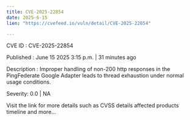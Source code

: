 ```yaml
---
title: CVE-2025-22854
date: 2025-6-15
lien: "https://cvefeed.io/vuln/detail/CVE-2025-22854"

---
```


CVE ID : CVE-2025-22854

Published :  June 15
2025
3:15 p.m. | 31 minutes ago

Description : Improper handling of non-200 http responses in the PingFederate Google Adapter leads to thread exhaustion under normal usage conditions.

Severity: 0.0 | NA

Visit the link for more details
such as CVSS details
affected products
timeline
and more...

